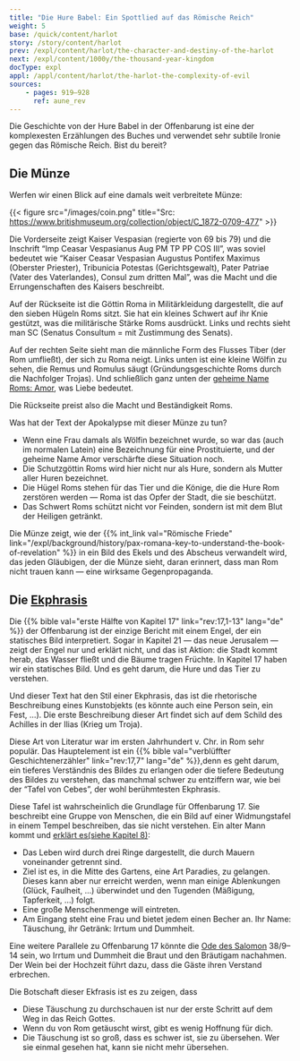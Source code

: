 ```yaml
---
title: "Die Hure Babel: Ein Spottlied auf das Römische Reich"
weight: 5
base: /quick/content/harlot
story: /story/content/harlot
prev: /expl/content/harlot/the-character-and-destiny-of-the-harlot
next: /expl/content/1000y/the-thousand-year-kingdom
docType: expl
appl: /appl/content/harlot/the-harlot-the-complexity-of-evil
sources: 
    - pages: 919–928
      ref: aune_rev
---
```


Die Geschichte von der Hure Babel in der Offenbarung ist eine der komplexesten Erzählungen des Buches und verwendet sehr subtile Ironie gegen das Römische Reich. Bist du bereit?

## Die Münze

<a name="12e6"></a>
Werfen wir einen Blick auf eine damals weit verbreitete Münze:

{{< figure src="/images/coin.png" title="Src: https://www.britishmuseum.org/collection/object/C_1872-0709-477" >}}

Die Vorderseite zeigt Kaiser Vespasian (regierte von 69 bis 79) und die Inschrift “Imp Ceasar Vespasianus Aug PM TP PP COS III”, was soviel bedeutet wie “Kaiser Ceasar Vespasian Augustus Pontifex Maximus (Oberster Priester), Tribunicia Potestas (Gerichtsgewalt), Pater Patriae (Vater des Vaterlandes), Consul zum dritten Mal”, was die Macht und die Errungenschaften des Kaisers beschreibt.

Auf der Rückseite ist die Göttin Roma in Militärkleidung dargestellt, die auf den sieben Hügeln Roms sitzt. Sie hat ein kleines Schwert auf ihr Knie gestützt, was die militärische Stärke Roms ausdrückt. Links und rechts sieht man SC (Senatus Consultum = mit Zustimmung des Senats).

Auf der rechten Seite sieht man die männliche Form des Flusses Tiber (der Rom umfließt), der sich zu Roma neigt. Links unten ist eine kleine Wölfin zu sehen, die Remus und Romulus säugt (Gründungsgeschichte Roms durch die Nachfolger Trojas). Und schließlich ganz unten der [geheime Name Roms: Amor](https://www.muenzen-ritter.de/68054-roemische-kaiserzeit-licinius-i-follis-320-fvz.html), was Liebe bedeutet.

Die Rückseite preist also die Macht und Beständigkeit Roms.

Was hat der Text der Apokalypse mit dieser Münze zu tun?

- Wenn eine Frau damals als Wölfin bezeichnet wurde, so war das (auch im normalen Latein) eine Bezeichnung für eine Prostituierte, und der geheime Name Amor verschärfte diese Situation noch.
- Die Schutzgöttin Roms wird hier nicht nur als Hure, sondern als Mutter aller Huren bezeichnet.
- Die Hügel Roms stehen für das Tier und die Könige, die die Hure Rom zerstören werden — Roma ist das Opfer der Stadt, die sie beschützt.
- Das Schwert Roms schützt nicht vor Feinden, sondern ist mit dem Blut der Heiligen getränkt.

Die Münze zeigt, wie der {{% int_link val="Römische Friede" link="/expl/background/history/pax-romana-key-to-understand-the-book-of-revelation" %}} in ein Bild des Ekels und des Abscheus verwandelt wird, das jeden Gläubigen, der die Münze sieht, daran erinnert, dass man Rom nicht trauen kann — eine wirksame Gegenpropaganda.

## Die [Ekphrasis](https://de.wikipedia.org/wiki/Ekphrasis)

<a name="d4d3"></a>
Die {{% bible val="erste Hälfte von Kapitel 17" link="rev:17,1-13" lang="de" %}} der Offenbarung ist der einzige Bericht mit einem Engel, der ein statisches Bild interpretiert. Sogar in Kapitel 21 — das neue Jerusalem — zeigt der Engel nur und erklärt nicht, und das ist Aktion: die Stadt kommt herab, das Wasser fließt und die Bäume tragen Früchte. In Kapitel 17 haben wir ein statisches Bild. Und es geht darum, die Hure und das Tier zu verstehen.

Und dieser Text hat den Stil einer Ekphrasis, das ist die rhetorische Beschreibung eines Kunstobjekts (es könnte auch eine Person sein, ein Fest, …). Die erste Beschreibung dieser Art findet sich auf dem Schild des Achilles in der Ilias (Krieg um Troja).

Diese Art von Literatur war im ersten Jahrhundert v. Chr. in Rom sehr populär. Das Hauptelement ist ein {{% bible val="verblüffter Geschichtenerzähler" link="rev:17,7" lang="de" %}},denn es geht darum, ein tieferes Verständnis des Bildes zu erlangen oder die tiefere Bedeutung des Bildes zu verstehen, das manchmal schwer zu entziffern war, wie bei der “Tafel von Cebes”, der wohl berühmtesten Ekphrasis.

Diese Tafel ist wahrscheinlich die Grundlage für Offenbarung 17. Sie beschreibt eine Gruppe von Menschen, die ein Bild auf einer Widmungstafel in einem Tempel beschreiben, das sie nicht verstehen. Ein alter Mann kommt und [erklärt es(siehe Kapitel 8)](https://archive.org/details/cebestabletwithi00cebeiala/page/n4/mode/1up?view=theater):

- Das Leben wird durch drei Ringe dargestellt, die durch Mauern voneinander getrennt sind.
- Ziel ist es, in die Mitte des Gartens, eine Art Paradies, zu gelangen. Dieses kann aber nur erreicht werden, wenn man einige Ablenkungen (Glück, Faulheit, …) überwindet und den Tugenden (Mäßigung, Tapferkeit, …) folgt.
- Eine große Menschenmenge will eintreten.
- Am Eingang steht eine Frau und bietet jedem einen Becher an. Ihr Name: Täuschung, ihr Getränk: Irrtum und Dummheit.

Eine weitere Parallele zu Offenbarung 17 könnte die [Ode des Salomon](https://de.wikipedia.org/wiki/Oden_Salomos) 38/9–14 sein, wo Irrtum und Dummheit die Braut und den Bräutigam nachahmen. Der Wein bei der Hochzeit führt dazu, dass die Gäste ihren Verstand erbrechen.

Die Botschaft dieser Ekfrasis ist es zu zeigen, dass

- Diese Täuschung zu durchschauen ist nur der erste Schritt auf dem Weg in das Reich Gottes.
- Wenn du von Rom getäuscht wirst, gibt es wenig Hoffnung für dich.
- Die Täuschung ist so groß, dass es schwer ist, sie zu übersehen. Wer sie einmal gesehen hat, kann sie nicht mehr übersehen.
